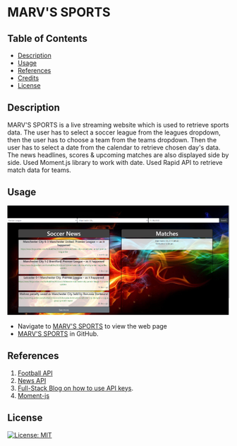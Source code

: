 # MARV'S SPORTS


## Table of Contents

* [Description](#description)
* [Usage](#usage)
* [References](#References)
* [Credits](#credits)
* [License](#license)

## Description
MARV'S SPORTS is a live streaming website which is used to retrieve sports data. The user has to select a soccer league from the leagues dropdown, then the user has to choose a team from the teams dropdown. Then the user has to select a date from the calendar to retrieve chosen day's data. The news headlines, scores & upcoming matches are also displayed side by side. Used Moment.js library to work with date. Used Rapid API to retrieve match data for teams.

     
## Usage

![MARV'S SPORTS](./assets/images/results.png)
* Navigate to [MARV'S SPORTS](https://miklos-petronia.github.io/sports-app/) to view the web page 
* [MARV'S SPORTS](https://miklos-petronia.github.io/sports-app/) in GitHub.


## References
1. [Football API](https://rapidapi.com/fluis.lacasse/api/footapi7.)
2. [News API](https://open-platform.theguardian.com/documentation/search)
3. [Full-Stack Blog on how to use API keys](https://coding-boot-camp.github.io/full-stack/apis/how-to-use-api-keys).
4. [Moment-js](https://momentjs.com/) 


## License

[![License: MIT](https://img.shields.io/badge/License-MIT-yellow.svg)](https://opensource.org/licenses/MIT)